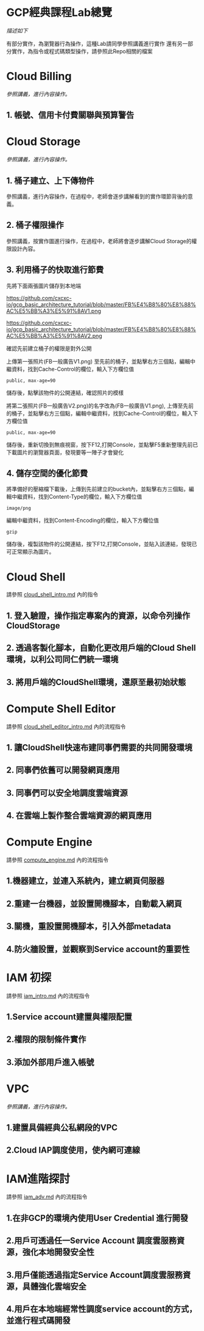 # GCP經典課程Lab總覽


*描述如下*

有部分實作，為瀏覽器行為操作，這種Lab請同學參照講義進行實作
還有另一部分實作，為指令或程式碼類型操作，請參照此Repo相關的檔案

# Cloud Billing

*參照講義，進行內容操作。*

## 1. 帳號、信用卡付費關聯與預算警告


# Cloud Storage

*參照講義，進行內容操作。*

## 1. 桶子建立、上下傳物件

參照講義，進行內容操作，在過程中，老師會逐步講解看到的實作環節背後的意義。

## 2. 桶子權限操作

參照講義，按實作圖進行操作，在過程中，老師將會逐步講解Cloud Storage的權限設計內容。

## 3. 利用桶子的快取進行節費

先將下面兩張圖片儲存到本地端


https://github.com/cxcxc-io/gcp_basic_architecture_tutorial/blob/master/FB%E4%B8%80%E8%88%AC%E5%BB%A3%E5%91%8AV1.png


https://github.com/cxcxc-io/gcp_basic_architecture_tutorial/blob/master/FB%E4%B8%80%E8%88%AC%E5%BB%A3%E5%91%8AV2.png

確認先前建立桶子的權限是對外公開

上傳第一張照片(FB一般廣告V1.png) 至先前的桶子，並點擊右方三個點，編輯中繼資料，找到Cache-Control的欄位，輸入下方欄位值
```
public, max-age=90
```

儲存後，點擊該物件的公開連結，確認照片的模樣

將第二張照片(FB一般廣告V2.png)的名字改為(FB一般廣告V1.png), 上傳至先前的桶子，並點擊右方三個點，編輯中繼資料，找到Cache-Control的欄位，輸入下方欄位值
```
public, max-age=90
```
儲存後，重新切換到無痕視窗，按下F12,打開Console，並點擊F5重新整理先前已下載圖片的瀏覽器頁面，發現要等一陣子才會變化

## 4. 儲存空間的優化節費

將準備好的壓縮檔下載後，上傳到先前建立的bucket內，並點擊右方三個點，編輯中繼資料，找到Content-Type的欄位，輸入下方欄位值

```
image/png
```

編輯中繼資料，找到Content-Encoding的欄位，輸入下方欄位值

```
gzip
```

儲存後，複製該物件的公開連結，按下F12,打開Console，並貼入該連結，發現已可正常顯示為圖片。


# Cloud Shell

請參照 [cloud_shell_intro.md](https://github.com/cxcxc-io/gcp_basic_architecture_tutorial/blob/master/cloud_shell_intro.md) 內的指令


## 1. 登入驗證，操作指定專案內的資源，以命令列操作CloudStorage


## 2. 透過客製化腳本，自動化更改用戶端的Cloud Shell環境，以利公司同仁們統一環境


## 3. 將用戶端的CloudShell環境，還原至最初始狀態

# Compute Shell Editor

請參照 [cloud_shell_editor_intro.md](https://github.com/cxcxc-io/gcp_basic_architecture_tutorial/blob/master/cloud_shell_editor_intro.md) 內的流程指令

## 1. 讓CloudShell快速布建同事們需要的共同開發環境

## 2. 同事們依舊可以開發網頁應用

## 3. 同事們可以安全地調度雲端資源

## 4. 在雲端上製作整合雲端資源的網頁應用

# Compute Engine

請參照 [compute_engine.md](https://github.com/cxcxc-io/gcp_basic_architecture_tutorial/blob/master/compute_engine.md) 內的流程指令

## 1.機器建立，並連入系統內，建立網頁伺服器

## 2.重建一台機器，並設置開機腳本，自動載入網頁

## 3.關機，重設置開機腳本，引入外部metadata

## 4.防火牆設置，並觀察到Service account的重要性

# IAM 初探

請參照 [iam_intro.md](https://github.com/cxcxc-io/gcp_basic_architecture_tutorial/blob/master/iam_intro.md) 內的流程指令

## 1.Service account建置與權限配置

## 2.權限的限制條件實作

## 3.添加外部用戶進入帳號

# VPC

*參照講義，進行內容操作。*

## 1.建置具備經典公私網段的VPC

## 2.Cloud IAP調度使用，使內網可連線

# IAM進階探討

請參照 [iam_adv.md](https://github.com/cxcxc-io/gcp_basic_architecture_tutorial/blob/master/iam_adv.md) 內的流程指令


## 1.在非GCP的環境內使用User Credential 進行開發 

## 2.用戶可透過任一Service Account 調度雲服務資源，強化本地開發安全性

## 3.用戶僅能透過指定Service Account調度雲服務資源，具體強化雲端安全

## 4.用戶在本地端經常性調度service account的方式，並進行程式碼開發

